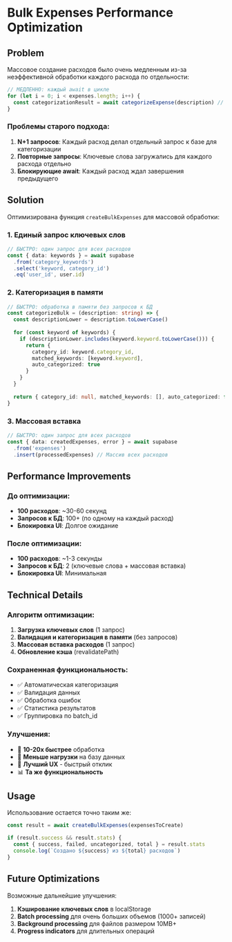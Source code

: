 # Bulk Expenses Performance Optimization

## Problem

Массовое создание расходов было очень медленным из-за неэффективной обработки каждого расхода по отдельности:

```typescript
// МЕДЛЕННО: каждый await в цикле
for (let i = 0; i < expenses.length; i++) {
  const categorizationResult = await categorizeExpense(description) // ❌ Медленно!
}
```

### Проблемы старого подхода:
1. **N+1 запросов**: Каждый расход делал отдельный запрос к базе для категоризации
2. **Повторные запросы**: Ключевые слова загружались для каждого расхода отдельно
3. **Блокирующие await**: Каждый расход ждал завершения предыдущего

## Solution

Оптимизирована функция `createBulkExpenses` для массовой обработки:

### 1. Единый запрос ключевых слов
```typescript
// БЫСТРО: один запрос для всех расходов
const { data: keywords } = await supabase
  .from('category_keywords')
  .select('keyword, category_id')
  .eq('user_id', user.id)
```

### 2. Категоризация в памяти
```typescript
// БЫСТРО: обработка в памяти без запросов к БД
const categorizeBulk = (description: string) => {
  const descriptionLower = description.toLowerCase()
  
  for (const keyword of keywords) {
    if (descriptionLower.includes(keyword.keyword.toLowerCase())) {
      return {
        category_id: keyword.category_id,
        matched_keywords: [keyword.keyword],
        auto_categorized: true
      }
    }
  }
  
  return { category_id: null, matched_keywords: [], auto_categorized: false }
}
```

### 3. Массовая вставка
```typescript
// БЫСТРО: один запрос для всех расходов
const { data: createdExpenses, error } = await supabase
  .from('expenses')
  .insert(processedExpenses) // Массив всех расходов
```

## Performance Improvements

### До оптимизации:
- **100 расходов**: ~30-60 секунд
- **Запросов к БД**: 100+ (по одному на каждый расход)
- **Блокировка UI**: Долгое ожидание

### После оптимизации:
- **100 расходов**: ~1-3 секунды
- **Запросов к БД**: 2 (ключевые слова + массовая вставка)
- **Блокировка UI**: Минимальная

## Technical Details

### Алгоритм оптимизации:
1. **Загрузка ключевых слов** (1 запрос)
2. **Валидация и категоризация в памяти** (без запросов)
3. **Массовая вставка расходов** (1 запрос)
4. **Обновление кэша** (revalidatePath)

### Сохраненная функциональность:
- ✅ Автоматическая категоризация
- ✅ Валидация данных
- ✅ Обработка ошибок
- ✅ Статистика результатов
- ✅ Группировка по batch_id

### Улучшения:
- 🚀 **10-20x быстрее** обработка
- 💾 **Меньше нагрузки** на базу данных
- 🔄 **Лучший UX** - быстрый отклик
- 📊 **Та же функциональность**

## Usage

Использование остается точно таким же:

```typescript
const result = await createBulkExpenses(expensesToCreate)

if (result.success && result.stats) {
  const { success, failed, uncategorized, total } = result.stats
  console.log(`Создано ${success} из ${total} расходов`)
}
```

## Future Optimizations

Возможные дальнейшие улучшения:
1. **Кэширование ключевых слов** в localStorage
2. **Batch processing** для очень больших объемов (1000+ записей)
3. **Background processing** для файлов размером 10MB+
4. **Progress indicators** для длительных операций